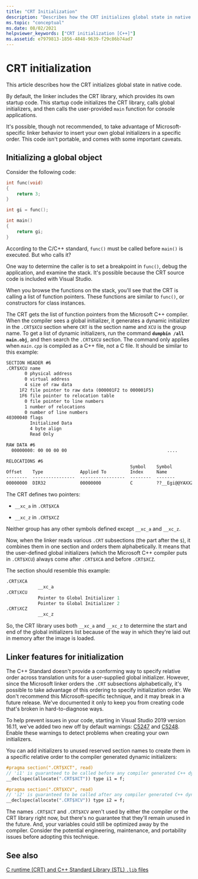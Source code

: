```yaml
---
title: "CRT Initialization"
description: "Describes how the CRT initializes global state in native code."
ms.topic: "conceptual"
ms.date: 08/02/2021
helpviewer_keywords: ["CRT initialization [C++]"]
ms.assetid: e7979813-1856-4848-9639-f29c86b74ad7
---
```

# CRT initialization

This article describes how the CRT initializes global state in native code.

By default, the linker includes the CRT library, which provides its own startup code. This startup code initializes the CRT library, calls global initializers, and then calls the user-provided `main` function for console applications.

It's possible, though not recommended, to take advantage of Microsoft-specific linker behavior to insert your own global initializers in a specific order. This code isn't portable, and comes with some important caveats.

## Initializing a global object

Consider the following code:

```C
int func(void)
{
    return 3;
}

int gi = func();

int main()
{
    return gi;
}
```

According to the C/C++ standard, `func()` must be called before `main()` is executed. But who calls it?

One way to determine the caller is to set a breakpoint in `func()`, debug the application, and examine the stack. It's possible because the CRT source code is included with Visual Studio.

When you browse the functions on the stack, you'll see that the CRT is calling a list of function pointers. These functions are similar to `func()`, or constructors for class instances.

The CRT gets the list of function pointers from the Microsoft C++ compiler. When the compiler sees a global initializer, it generates a dynamic initializer in the `.CRT$XCU` section where `CRT` is the section name and `XCU` is the group name. To get a list of dynamic initializers, run the command **`dumpbin /all main.obj`**, and then search the `.CRT$XCU` section. The command only applies when *`main.cpp`* is compiled as a C++ file, not a C file. It should be similar to this example:

```cmd
SECTION HEADER #6
.CRT$XCU name
       0 physical address
       0 virtual address
       4 size of raw data
     1F2 file pointer to raw data (000001F2 to 000001F5)
     1F6 file pointer to relocation table
       0 file pointer to line numbers
       1 number of relocations
       0 number of line numbers
40300040 flags
         Initialized Data
         4 byte align
         Read Only

RAW DATA #6
  00000000: 00 00 00 00                                      ....

RELOCATIONS #6
                                               Symbol    Symbol
Offset    Type              Applied To         Index     Name
--------  ----------------  -----------------  --------  -------
00000000  DIR32             00000000           C         ??__Egi@@YAXXZ (void __cdecl `dynamic initializer for 'gi''(void))
```

The CRT defines two pointers:

- `__xc_a` in `.CRT$XCA`

- `__xc_z` in `.CRT$XCZ`

Neither group has any other symbols defined except `__xc_a` and `__xc_z`.

Now, when the linker reads various `.CRT` subsections (the part after the `$`), it combines them in one section and orders them alphabetically. It means that the user-defined global initializers (which the Microsoft C++ compiler puts in `.CRT$XCU`) always come after `.CRT$XCA` and before `.CRT$XCZ`.

The section should resemble this example:

```asm
.CRT$XCA
            __xc_a
.CRT$XCU
            Pointer to Global Initializer 1
            Pointer to Global Initializer 2
.CRT$XCZ
            __xc_z
```

So, the CRT library uses both `__xc_a` and `__xc_z` to determine the start and end of the global initializers list because of the way in which they're laid out in memory after the image is loaded.

## Linker features for initialization

The C++ Standard doesn't provide a conforming way to specify relative order across translation units for a user-supplied global initializer. However, since the Microsoft linker orders the `.CRT` subsections alphabetically, it's possible to take advantage of this ordering to specify initialization order. We don't recommend this Microsoft-specific technique, and it may break in a future release. We've documented it only to keep you from creating code that's broken in hard-to-diagnose ways.

To help prevent issues in your code, starting in Visual Studio 2019 version 16.11, we've added two new off by default warnings: [C5247](../error-messages/compiler-warnings/c5247.md) and [C5248](../error-messages/compiler-warnings/c5248.md). Enable these warnings to detect problems when creating your own initializers.

You can add initializers to unused reserved section names to create them in a specific relative order to the compiler generated dynamic initializers:

```cpp
#pragma section(".CRT$XCT", read)
// 'i1' is guaranteed to be called before any compiler generated C++ dynamic initializer
__declspec(allocate(".CRT$XCT")) type i1 = f;

#pragma section(".CRT$XCV", read)
// 'i2' is guaranteed to be called after any compiler generated C++ dynamic initializer
__declspec(allocate(".CRT$XCV")) type i2 = f;
```

The names `.CRT$XCT` and `.CRT$XCV` aren't used by either the compiler or the CRT library right now, but there's no guarantee that they'll remain unused in the future. And, your variables could still be optimized away by the compiler. Consider the potential engineering, maintenance, and portability issues before adopting this technique.

## See also

[C runtime (CRT) and C++ Standard Library (STL) `.lib` files](./crt-library-features.md)

